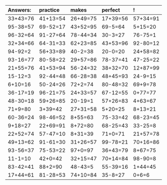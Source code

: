 | Answers: | practice | makes | perfect | ! |
| :--- | :--- | :--- | :--- | :--- |
| 33+43=76 | 41+13=54 | 26+49=75 | 17+39=56 | 57+34=91 | 
| 95-38=57 | 69-52=17 | 43+52=95 | 69-5=64 | 5+15=20 | 
| 96-32=64 | 91-27=64 | 78-44=34 | 30-3=27 | 76-75=1 | 
| 32+34=66 | 64-31=33 | 62+23=85 | 43+53=96 | 92-80=12 | 
| 94-92=2 | 56+33=89 | 40-2=38 | 20-0=20 | 24+58=82 | 
| 93-16=77 | 80-58=22 | 29+57=86 | 78-37=41 | 47-25=22 | 
| 21+55=76 | 41+53=94 | 56-24=32 | 38+32=70 | 12+87=99 | 
| 15-12=3 | 92-44=48 | 66-28=38 | 48+45=93 | 24-9=15 | 
| 6+10=16 | 50-24=26 | 72+2=74 | 80-48=32 | 69+9=78 | 
| 36-17=19 | 96-21=75 | 24+33=57 | 67-12=55 | 0+77=77 | 
| 48-30=18 | 59+26=85 | 20-19=1 | 57+26=83 | 4+63=67 | 
| 71+9=80 | 3+39=42 | 27+31=58 | 5+20=25 | 8+13=21 | 
| 60-36=24 | 98-46=52 | 8+55=63 | 75-33=42 | 68-23=45 | 
| 9+18=27 | 22+69=91 | 8+72=80 | 68-25=43 | 33-25=8 | 
| 22+52=74 | 57-47=10 | 8+31=39 | 71+0=71 | 21+57=78 | 
| 49+13=62 | 91-61=30 | 31+26=57 | 99-78=21 | 70+16=86 | 
| 93-56=37 | 75-53=22 | 97+0=97 | 36+43=79 | 8+67=75 | 
| 11-1=10 | 42+0=42 | 32+15=47 | 70+14=84 | 98-90=8 | 
| 83-42=41 | 88+2=90 | 48-43=5 | 55-39=16 | 1+44=45 | 
| 17+44=61 | 81-28=53 | 74+10=84 | 35-8=27 | 0+6=6 | 
